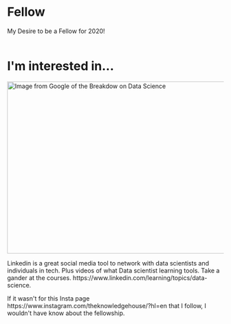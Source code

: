 <!DOCTYPE>
# Fellow
My Desire to be a Fellow for 2020!
<html>
  <header>
		<title><i><b>Assignment 8!!!</b></i></title>
  </header>
  <body>
  <h1> I'm interested in...</h1>	
  <img src= "https://www.dataquest.io/wp-content/uploads/2019/05/what-is-data-science.jpg" alt="Image from Google of the Breakdow on Data Science" width=600 height=400>
  <p>Linkedin is a great social media tool to network with data scientists and individuals in tech. Plus videos of what Data scientist learning tools. Take a gander at the courses. https://www.linkedin.com/learning/topics/data-science.</p>
	<p> If it wasn't for this Insta page https://www.instagram.com/theknowledgehouse/?hl=en that I follow, I wouldn't have know about the fellowship. </p>
	</body>
  </html>
